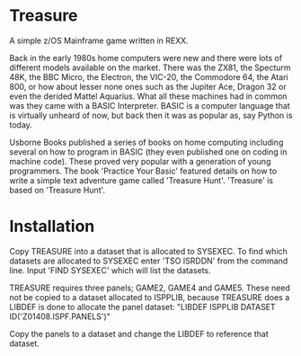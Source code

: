 # Treasure
A simple z/OS Mainframe game written in REXX.

Back in the early 1980s home computers were new and there were lots of different models available on the market. There was the ZX81, the Specturm 48K, the BBC Micro, the Electron, the VIC-20, the Commodore 64, the Atari 800, or how about lesser none ones such as the Jupiter Ace, Dragon 32 or even the derided Mattel Aquarius. What all these machines had in common was they came with a BASIC Interpreter. BASIC is a computer language that is virtually unheard of now, but back then it was as popular as, say Python is today.

Usborne Books published a series of books on home computing including several on how to program in BASIC (they even published one on coding in machine code). These proved very popular with a generation of young programmers. The book 'Practice Your Basic' featured details on how to write a simple text adventure game called 'Treasure Hunt'. 'Treasure' is based on 'Treasure Hunt'.

# Installation
Copy TREASURE into a dataset that is allocated to SYSEXEC. To find which datasets are allocated to SYSEXEC enter 'TSO ISRDDN' from the command line.  Input 'FIND SYSEXEC' which will list the datasets.                         

TREASURE requires three panels; GAME2, GAME4 and GAME5.  These need not be copied to a dataset allocated to ISPPLIB, because TREASURE does a LIBDEF is done to allocate the panel dataset:
  "LIBDEF ISPPLIB DATASET ID('Z01408.ISPF.PANELS')"
  
 Copy the panels to a dataset and change the LIBDEF to reference that dataset.
 
 

